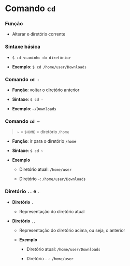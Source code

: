 # Comando `cd`

### Função

* Alterar o diretório corrente

### Sintaxe básica

* `$ cd <caminho do diretório>`

* **Exemplo**: `$ cd /home/user/Downloads`

### Comando `cd -`

* **Função**: voltar o diretório anterior

* **Sintaxe**: `$ cd -`

* **Exemplo**: `~/Downloads`

### Comando `cd ~`

> `~` = `$HOME` = diretório `/home`

* **Função**: ir para o diretório `/home`

* **Sintaxe**: `$ cd ~`

* **Exemplo**

  * Diretório atual: `/home/user`

  * Diretório `-`: `/home/user/Downloads`

### Diretório `..` e `.`

* **Diretório `.`**

  * Representação do diretório atual

* **Diretório `..`**

  * Representação do diretório acima, ou seja, o anterior

  * **Exemplo**

    * Diretório atual: `/home/user/Downloads`

    * Diretório `..`: `/home/user`